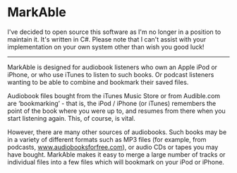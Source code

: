 # MarkAble
 
I've decided to open source this software as I'm no longer in a position to maintain it. It's written in C#. Please note that I can't assist with your implementation on your own system other than wish you good luck!

--------

MarkAble is designed  for audiobook listeners who own an Apple iPod or iPhone, or who use iTunes to  listen to such books. Or podcast listeners wanting to be able to  combine and bookmark their saved files.

Audiobook files bought from the iTunes Music Store or  from Audible.com are ‘bookmarking’ - that is, the iPod / iPhone (or iTunes)  remembers the point of the book where you were up to, and resumes from  there when you start listening again. This, of course, is vital.

However, there are many other sources of audiobooks. Such books may be in a variety of different formats such as MP3 files (for example, from podcasts, www.audiobooksforfree.com), or audio CDs or tapes you may have bought. MarkAble makes it easy to merge a large number of tracks or individual files into a few files which will bookmark on your iPod or iPhone.

